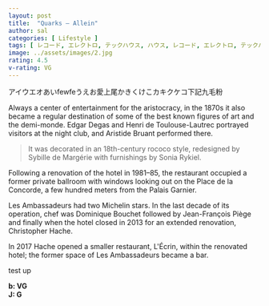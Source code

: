 ```yaml
---
layout: post
title:  "Quarks – Allein"
author: sal
categories: [ Lifestyle ]
tags: [ レコード, エレクトロ, テックハウス, ハウス, レコード, エレクトロ, テックハウス, ハウス, エレクトロポップ, ジャーマンエレクトロ, DJ, グドルン・グート, トーマス・フェールマン, サシャ・フンケ, サシャフンケ, Sascha_Funke, remix, リミックス, クラブミュージック, ダンスミュージック  ]
image: ../assets/images/2.jpg
rating: 4.5
v-rating: VG
---
```


アイウエオあいfewfeうえお愛上尾かきくけこカキクケコ下記九毛粉

Always a center of entertainment for the aristocracy, in the 1870s it also became a regular destination of some of the best known figures of art and the demi-monde. Edgar Degas and Henri de Toulouse-Lautrec portrayed visitors at the night club, and Aristide Bruant performed there.

> It was decorated in an 18th-century rococo style, redesigned by Sybille de Margérie with furnishings by Sonia Rykiel.

Following a renovation of the hotel in 1981–85, the restaurant occupied a former private ballroom with windows looking out on the Place de la Concorde, a few hundred meters from the Palais Garnier. 

Les Ambassadeurs had two Michelin stars. In the last decade of its operation, chef was Dominique Bouchet  followed by Jean-François Piège and finally when the hotel closed in 2013 for an extended renovation, Christopher Hache.

In 2017 Hache opened a smaller restaurant, L'Écrin, within the renovated hotel; the former space of Les Ambassadeurs became a bar.

test up

~~[](https/)~~


<div class="mt-4 mb-4 d-flex align-items-center">
<strong class="mr-1">b: VG</strong>
</div>
<div class="mt-4 mb-4 d-flex align-items-center">
<strong class="mr-1">J: G</strong>
</div>